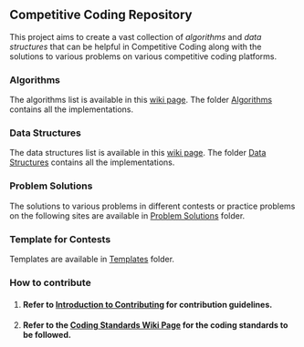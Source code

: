 ## Competitive Coding Repository 
This project aims to create a vast collection of *algorithms* and *data structures* that can be helpful in Competitive Coding along with the solutions to various problems on various competitive coding platforms.

### Algorithms
The algorithms list is available in this [wiki page](https://github.com/sahilbansal17/Competitive_Coding/wiki/Algorithms). The folder [Algorithms](Algorithms/) contains all the implementations.

### Data Structures
The data structures list is available in this [wiki page](https://github.com/sahilbansal17/Competitive_Coding/wiki/Data-Structures). The folder [Data Structures](Data%20Structures) contains all the implementations.

### Problem Solutions
The solutions to various problems in different contests or practice problems on the following sites are available in [Problem Solutions](Problem%20Solutions/) folder.

### Template for Contests
Templates are available in [Templates](Templates/) folder.

### How to contribute
  1. #### Refer to [Introduction to Contributing](https://github.com/sahilbansal17/Competitive_Coding/wiki/Introduction-to-Contributing) for contribution guidelines.

  2. #### Refer to the [Coding Standards Wiki Page](https://github.com/sahilbansal17/Competitive_Coding/wiki/Coding-Standards) for the coding standards to be followed.
